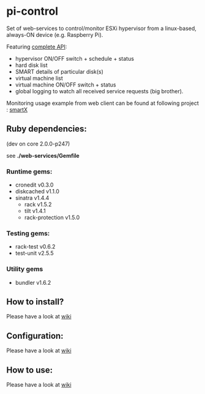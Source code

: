 pi-control
==========

Set of web-services to control/monitor ESXi hypervisor from a linux-based, always-ON device (e.g. Raspberry Pi).

Featuring [complete API](https://github.com/djey47/pi-control/wiki/API-reference): 
- hypervisor ON/OFF switch + schedule + status
- hard disk list
- SMART details of particular disk(s)
- virtual machine list
- virtual machine ON/OFF switch + status
- global logging to watch all received service requests (big brother).

Monitoring usage example from web client can be found at following project : [smartX](https://github.com/djey47/smartX)

Ruby dependencies:
------------------
(dev on core 2.0.0-p247)

see **./web-services/Gemfile**

### Runtime gems:
- cronedit v0.3.0
- diskcached v1.1.0
- sinatra v1.4.4
  - rack v1.5.2
  - tilt v1.4.1
  - rack-protection v1.5.0

### Testing gems:
- rack-test v0.6.2
- test-unit v2.5.5

### Utility gems
- bundler v1.6.2

How to install?
---------------

Please have a look at [wiki](https://github.com/djey47/pi-control/wiki/How-to-install%3F)

Configuration:
--------------

Please have a look at [wiki](https://github.com/djey47/pi-control/wiki/How-to-configure%3F)

How to use:
-----------

Please have a look at [wiki](https://github.com/djey47/pi-control/wiki/How-to-use%3F)